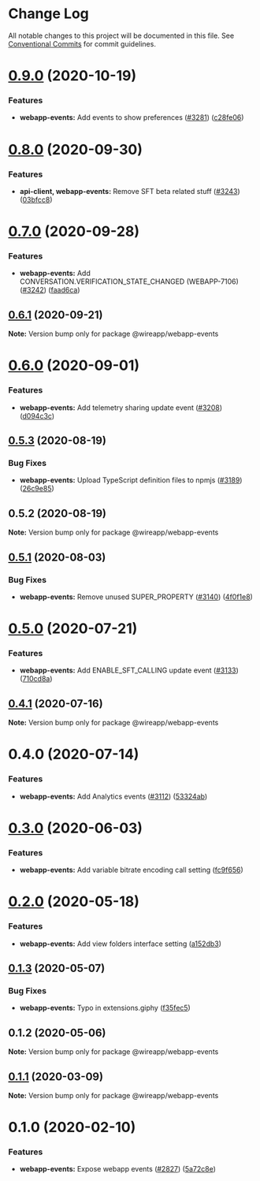 # Change Log

All notable changes to this project will be documented in this file.
See [Conventional Commits](https://conventionalcommits.org) for commit guidelines.

# [0.9.0](https://github.com/wireapp/wire-web-packages/tree/master/packages/webapp-events/compare/@wireapp/webapp-events@0.8.0...@wireapp/webapp-events@0.9.0) (2020-10-19)


### Features

* **webapp-events:** Add events to show preferences ([#3281](https://github.com/wireapp/wire-web-packages/tree/master/packages/webapp-events/issues/3281)) ([c28fe06](https://github.com/wireapp/wire-web-packages/tree/master/packages/webapp-events/commit/c28fe069f06a93e6345d6a59961628d3e44e6c09))





# [0.8.0](https://github.com/wireapp/wire-web-packages/tree/master/packages/webapp-events/compare/@wireapp/webapp-events@0.7.0...@wireapp/webapp-events@0.8.0) (2020-09-30)


### Features

* **api-client, webapp-events:** Remove SFT beta related stuff ([#3243](https://github.com/wireapp/wire-web-packages/tree/master/packages/webapp-events/issues/3243)) ([03bfcc8](https://github.com/wireapp/wire-web-packages/tree/master/packages/webapp-events/commit/03bfcc805e5cd07891c99dd36ac33a933116b3b4))





# [0.7.0](https://github.com/wireapp/wire-web-packages/tree/master/packages/webapp-events/compare/@wireapp/webapp-events@0.6.1...@wireapp/webapp-events@0.7.0) (2020-09-28)


### Features

* **webapp-events:** Add CONVERSATION.VERIFICATION_STATE_CHANGED (WEBAPP-7106) ([#3242](https://github.com/wireapp/wire-web-packages/tree/master/packages/webapp-events/issues/3242)) ([faad6ca](https://github.com/wireapp/wire-web-packages/tree/master/packages/webapp-events/commit/faad6ca36d4615621e138067c4d0d13bdbe9f9d9))





## [0.6.1](https://github.com/wireapp/wire-web-packages/tree/master/packages/webapp-events/compare/@wireapp/webapp-events@0.6.0...@wireapp/webapp-events@0.6.1) (2020-09-21)

**Note:** Version bump only for package @wireapp/webapp-events





# [0.6.0](https://github.com/wireapp/wire-web-packages/tree/master/packages/webapp-events/compare/@wireapp/webapp-events@0.5.3...@wireapp/webapp-events@0.6.0) (2020-09-01)


### Features

* **webapp-events:** Add telemetry sharing update event ([#3208](https://github.com/wireapp/wire-web-packages/tree/master/packages/webapp-events/issues/3208)) ([d094c3c](https://github.com/wireapp/wire-web-packages/tree/master/packages/webapp-events/commit/d094c3ce8e3af354f830a3040598a550462b17a5))





## [0.5.3](https://github.com/wireapp/wire-web-packages/tree/master/packages/webapp-events/compare/@wireapp/webapp-events@0.5.2...@wireapp/webapp-events@0.5.3) (2020-08-19)


### Bug Fixes

* **webapp-events:** Upload TypeScript definition files to npmjs ([#3189](https://github.com/wireapp/wire-web-packages/tree/master/packages/webapp-events/issues/3189)) ([26c9e85](https://github.com/wireapp/wire-web-packages/tree/master/packages/webapp-events/commit/26c9e85e0152afea6c2816d5bdba761148a3ab1a))





## 0.5.2 (2020-08-19)

**Note:** Version bump only for package @wireapp/webapp-events





## [0.5.1](https://github.com/wireapp/wire-web-packages/tree/master/packages/webapp-events/compare/@wireapp/webapp-events@0.5.0...@wireapp/webapp-events@0.5.1) (2020-08-03)


### Bug Fixes

* **webapp-events:** Remove unused SUPER_PROPERTY ([#3140](https://github.com/wireapp/wire-web-packages/tree/master/packages/webapp-events/issues/3140)) ([4f0f1e8](https://github.com/wireapp/wire-web-packages/tree/master/packages/webapp-events/commit/4f0f1e842f8486339a8655905849c68cd57454de))





# [0.5.0](https://github.com/wireapp/wire-web-packages/tree/master/packages/webapp-events/compare/@wireapp/webapp-events@0.4.1...@wireapp/webapp-events@0.5.0) (2020-07-21)


### Features

* **webapp-events:** Add ENABLE_SFT_CALLING update event ([#3133](https://github.com/wireapp/wire-web-packages/tree/master/packages/webapp-events/issues/3133)) ([710cd8a](https://github.com/wireapp/wire-web-packages/tree/master/packages/webapp-events/commit/710cd8ac6bd6561147d92619d200663ec3ac5a44))





## [0.4.1](https://github.com/wireapp/wire-web-packages/tree/master/packages/webapp-events/compare/@wireapp/webapp-events@0.4.0...@wireapp/webapp-events@0.4.1) (2020-07-16)

**Note:** Version bump only for package @wireapp/webapp-events





# 0.4.0 (2020-07-14)


### Features

* **webapp-events:** Add Analytics events ([#3112](https://github.com/wireapp/wire-web-packages/tree/master/packages/webapp-events/issues/3112)) ([53324ab](https://github.com/wireapp/wire-web-packages/tree/master/packages/webapp-events/commit/53324ab5bd0598ae73d0c7e186fe7de76483f6eb))





# [0.3.0](https://github.com/wireapp/wire-web-packages/tree/master/packages/webapp-events/compare/@wireapp/webapp-events@0.2.0...@wireapp/webapp-events@0.3.0) (2020-06-03)


### Features

* **webapp-events:** Add variable bitrate encoding call setting ([fc9f656](https://github.com/wireapp/wire-web-packages/tree/master/packages/webapp-events/commit/fc9f6566a762db9d7ad5147bc1a0df07f98bc0de))





# [0.2.0](https://github.com/wireapp/wire-web-packages/tree/master/packages/webapp-events/compare/@wireapp/webapp-events@0.1.3...@wireapp/webapp-events@0.2.0) (2020-05-18)


### Features

* **webapp-events:** Add view folders interface setting ([a152db3](https://github.com/wireapp/wire-web-packages/tree/master/packages/webapp-events/commit/a152db32e7f5044490ce16a785cb64d235935b16))





## [0.1.3](https://github.com/wireapp/wire-web-packages/tree/master/packages/webapp-events/compare/@wireapp/webapp-events@0.1.2...@wireapp/webapp-events@0.1.3) (2020-05-07)


### Bug Fixes

* **webapp-events:** Typo in extensions.giphy ([f35fec5](https://github.com/wireapp/wire-web-packages/tree/master/packages/webapp-events/commit/f35fec573b78b13fb425330543fef097ed5e23ce))





## 0.1.2 (2020-05-06)

**Note:** Version bump only for package @wireapp/webapp-events





## [0.1.1](https://github.com/wireapp/wire-web-packages/tree/master/packages/webapp-events/compare/@wireapp/webapp-events@0.1.0...@wireapp/webapp-events@0.1.1) (2020-03-09)

**Note:** Version bump only for package @wireapp/webapp-events





# 0.1.0 (2020-02-10)


### Features

* **webapp-events:** Expose webapp events ([#2827](https://github.com/wireapp/wire-web-packages/tree/master/packages/webapp-events/issues/2827)) ([5a72c8e](https://github.com/wireapp/wire-web-packages/tree/master/packages/webapp-events/commit/5a72c8ee724c72054ca2e6fcb012d436f3cc2eec))
